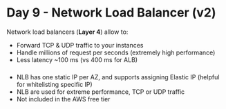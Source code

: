 # Day 9 - Network Load Balancer (v2)

Network load balancers (**Layer 4**) allow to:
- Forward TCP & UDP traffic to your instances
- Handle millions of request per seconds (extremely high performance)
- Less latency ~100 ms (vs 400 ms for ALB)


###
- NLB has one static IP per AZ, and supports assigning Elastic IP
(helpful for whitelisting specific IP)
- NLB are used for extreme performance, TCP or UDP traffic
- Not included in the AWS free tier




